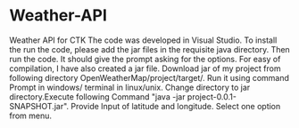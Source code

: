 # Weather-API
Weather API for CTK
The code was developed in Visual Studio. To install the run the code, please add the jar files in the requisite java directory. Then run the code. It should give the prompt asking for the options. 
For easy of compilation, I have also created a jar file. Download jar of my project from following directory OpenWeatherMap/project/target/. Run it using command Prompt in windows/ terminal in linux/unix. Change directory to jar directory.Execute following Command "java -jar project-0.0.1-SNAPSHOT.jar". Provide Input of latitude and longitude. Select one option from menu.
